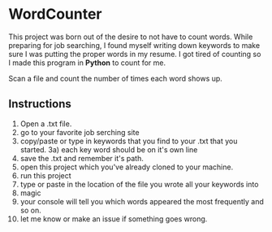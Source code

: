 # WordCounter

This project was born out of the desire to not have to count words.
While preparing for job searching, I found myself writing down keywords to make sure I was putting the proper words in my resume. I got tired of counting so I made this program in **Python** to count for me.

Scan a file and count the number of times each word shows up.

## Instructions

1) Open a .txt file.
2) go to your favorite job serching site
3) copy/paste or type in keywords that you find to your .txt that you started. 
3a) each key word should be on it's own line
4) save the .txt and remember it's path.
5) open this project which you've already cloned to your machine.  
6) run this project
7) type or paste in the location of the file you wrote all your keywords into
8) magic
9) your console will  tell  you which words appeared the most frequently and so on.
10) let me know or make an issue if something goes wrong.
